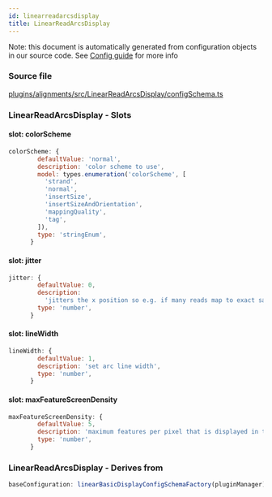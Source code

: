 ```yaml
---
id: linearreadarcsdisplay
title: LinearReadArcsDisplay
---
```


Note: this document is automatically generated from configuration objects in our
source code. See [Config guide](/docs/config_guide) for more info

### Source file

[plugins/alignments/src/LinearReadArcsDisplay/configSchema.ts](https://github.com/GMOD/jbrowse-components/blob/main/plugins/alignments/src/LinearReadArcsDisplay/configSchema.ts)

### LinearReadArcsDisplay - Slots

#### slot: colorScheme

```js
colorScheme: {
        defaultValue: 'normal',
        description: 'color scheme to use',
        model: types.enumeration('colorScheme', [
          'strand',
          'normal',
          'insertSize',
          'insertSizeAndOrientation',
          'mappingQuality',
          'tag',
        ]),
        type: 'stringEnum',
      }
```

#### slot: jitter

```js
jitter: {
        defaultValue: 0,
        description:
          'jitters the x position so e.g. if many reads map to exact same x position, jittering makes it easy to see that there are many of them',
        type: 'number',
      }
```

#### slot: lineWidth

```js
lineWidth: {
        defaultValue: 1,
        description: 'set arc line width',
        type: 'number',
      }
```

#### slot: maxFeatureScreenDensity

```js
maxFeatureScreenDensity: {
        defaultValue: 5,
        description: 'maximum features per pixel that is displayed in the view',
        type: 'number',
      }
```

### LinearReadArcsDisplay - Derives from

```js
baseConfiguration: linearBasicDisplayConfigSchemaFactory(pluginManager)
```
